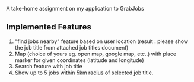 A take-home assignment on my application to GrabJobs

## Implemented Features
1.  "find jobs nearby" feature based on user location (result : please show the job title from attached job titles document)
2.  Map (choice of yours eg. open map, google map, etc..) with place marker for given coordinates (latitude and longitude)
3.  Search feature with job title 
4.  Show up to 5 jobs within 5km radius of selected job title.
